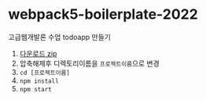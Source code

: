 # webpack5-boilerplate-2022

고급웹개발론 수업 todoapp 만들기

1. [다운로드 zip](https://github.com/advanced-webapps-class/webpack5-boilerplate-2022/archive/refs/heads/main.zip)
1. 압축해제후 디렉토리이름을 `프로젝트이름`으로 변경
1. `cd [프로젝트이름]`
1. `npm install`
1. `npm start`



